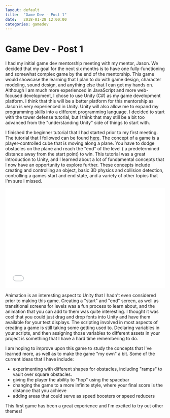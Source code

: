 ```yaml
---
layout: default
title:  "Game Dev - Post 1"
date:   2018-01-28 12:00:00
categories: gamedev
---
```


# Game Dev - Post 1

I had my initial game dev mentorship meeting with my mentor, Jason. We decided that my goal for the next six months is to have one fully-functioning and somewhat complex game by the end of the mentorship. This game would showcase the learning that I plan to do with game design, character modeling, sound design, and anything else that I can get my hands on. Although I am much more experienced in JavaScript and more web-focused development, I chose to use Unity (C#) as my game development platform. I think that this will be a better platform for this mentorship as Jason is very experienced in Unity. Unity will also allow me to expand my programming skills into a different programming language. I decided to start with the tower defense tutorial, but I think that may still be a bit too advanced from the "understanding Unity" side of things to start with.

I finished the beginner tutorial that I had started prior to my first meeting. The tutorial that I followed can be found [here](https://www.youtube.com/watch?v=j48LtUkZRjU&list=PLPV2KyIb3jR5QFsefuO2RlAgWEz6EvVi6). The concept of a game is a player-controlled cube that is moving along a plane. You have to dodge obstacles on the plane and reach the "end" of the level ( a predetermined distance away from the start point) to win. This tutorial was a great introduction to Unity, and I learned about a lot of fundamental concepts that I now have an opportunity to explore further. These concepts include creating and controlling an object, basic 3D physics and collision detection, controlling a games start and end state, and a variety of other topics that I'm sure I missed. 
<iframe width="100%" height="315" src="../../../../../assets/RunningCubed.mp4" frameborder="0" allowfullscreen></iframe>

Animation is an interesting aspect to Unity that I hadn't even considered prior to making this game. Creating a "start" and "end" screen, as well as transitional screens for levels was a fun process to learn about, and the animation that you can add to them was quite interesting. I thought it was cool that you could just drag and drop fonts into Unity and have them available for your text displays. The scripting involved in most aspects of creating a game is still taking some getting used to. Declaring variables in your scripts, and then assigning those variables to different assets in your project is something that I have a hard time remembering to do. 

I am hoping to improve upon this game to study the concepts that I've learned more, as well as to make the game "my own" a bit. Some of the current ideas that I have include:

- experimenting with different shapes for obstacles, including "ramps" to vault over square obstacles.
- giving the player the ability to "hop" using the spacebar
- changing the game to a more infinite style, where your final score is the distance that you achieve
- adding areas that could serve as speed boosters or speed reducers

This first game has been a great experience and I'm excited to try out other themes!